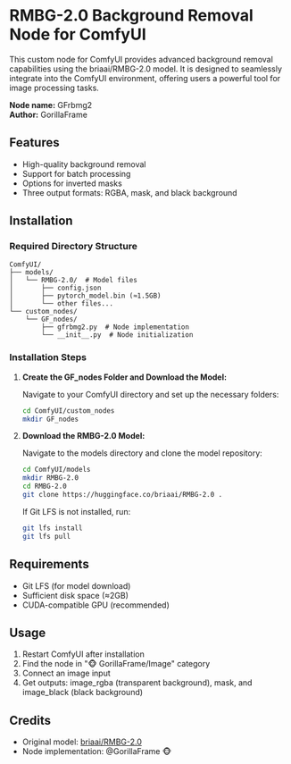 # RMBG-2.0 Background Removal Node for ComfyUI

This custom node for ComfyUI provides advanced background removal capabilities using the briaai/RMBG-2.0 model. It is designed to seamlessly integrate into the ComfyUI environment, offering users a powerful tool for image processing tasks.

**Node name:** GFrbmg2  
**Author:** GorillaFrame

## Features
- High-quality background removal
- Support for batch processing
- Options for inverted masks
- Three output formats: RGBA, mask, and black background

## Installation

### Required Directory Structure
```
ComfyUI/
├── models/
│   └── RMBG-2.0/  # Model files
│       ├── config.json
│       ├── pytorch_model.bin (≈1.5GB)
│       └── other files...
└── custom_nodes/
    └── GF_nodes/
        ├── gfrbmg2.py  # Node implementation
        └── __init__.py  # Node initialization
```

### Installation Steps
1. **Create the GF_nodes Folder and Download the Model:**

   Navigate to your ComfyUI directory and set up the necessary folders:
   ```bash
   cd ComfyUI/custom_nodes
   mkdir GF_nodes
   ```

2. **Download the RMBG-2.0 Model:**

   Navigate to the models directory and clone the model repository:
   ```bash
   cd ComfyUI/models
   mkdir RMBG-2.0
   cd RMBG-2.0
   git clone https://huggingface.co/briaai/RMBG-2.0 .
   ```

   If Git LFS is not installed, run:
   ```bash
   git lfs install
   git lfs pull
   ```

## Requirements
- Git LFS (for model download)
- Sufficient disk space (≈2GB)
- CUDA-compatible GPU (recommended)

## Usage
1. Restart ComfyUI after installation
2. Find the node in "🐵 GorillaFrame/Image" category
3. Connect an image input
4. Get outputs: image_rgba (transparent background), mask, and image_black (black background)

## Credits
- Original model: [briaai/RMBG-2.0](https://huggingface.co/briaai/RMBG-2.0)
- Node implementation: @GorillaFrame 🐵
